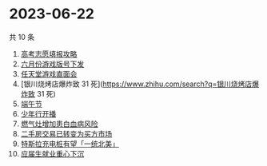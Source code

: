 # 2023-06-22

共 10 条

<!-- BEGIN -->
<!-- 最后更新时间 Thu Jun 22 2023 23:11:01 GMT+0800 (China Standard Time) -->

1. [高考志愿填报攻略](https://www.zhihu.com/search?q=高考志愿填报攻略)
1. [六月份游戏版号下发](https://www.zhihu.com/search?q=六月份游戏版号下发)
1. [任天堂游戏直面会](https://www.zhihu.com/search?q=任天堂游戏直面会)
1. [银川烧烤店爆炸致 31 死](https://www.zhihu.com/search?q=银川烧烤店爆炸致 31
   死)
1. [端午节](https://www.zhihu.com/search?q=端午节)
1. [少年行开播](https://www.zhihu.com/search?q=少年行开播)
1. [燃气灶增加患白血病风险](https://www.zhihu.com/search?q=燃气灶增加患白血病风险)
1. [二手房交易已转变为买方市场](https://www.zhihu.com/search?q=二手房交易已转变为买方市场)
1. [特斯拉充电桩有望「一统北美」](https://www.zhihu.com/search?q=特斯拉充电桩有望「一统北美」)
1. [应届生就业重心下沉](https://www.zhihu.com/search?q=应届生就业重心下沉)

<!-- END -->
